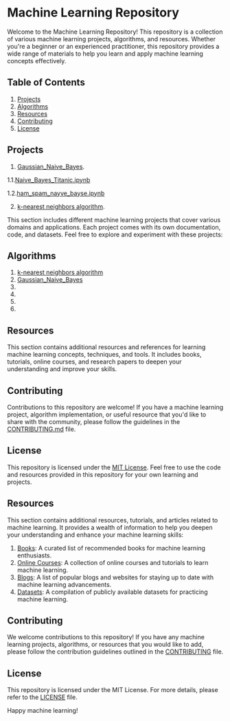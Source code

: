 # Machine Learning Repository

Welcome to the Machine Learning Repository! This repository is a collection of various machine learning projects, algorithms, and resources. Whether you're a beginner or an experienced practitioner, this repository provides a wide range of materials to help you learn and apply machine learning concepts effectively.

## Table of Contents

1. [Projects](#projects)
2. [Algorithms](#algorithms)
3. [Resources](#resources)
4. [Contributing](#contributing)
5. [License](#license)

## Projects
1. [ Gaussian_Naive_Bayes](https://github.com/Afsharimahdi/machine_learning/blob/master/NB_from_the_scratch_and_sklearn_library.ipynb).

1.1.[Naive_Bayes_Titanic.ipynb](https://github.com/Afsharimahdi/machine_learning/blob/master/Naive_Bayes_Titanic.ipynb)

1.2.[ham_spam_nayve_bayse.ipynb](https://github.com/Afsharimahdi/machine_learning/blob/master/ham_spam_nayve_bayse.ipynb)

2. [k-nearest neighbors algorithm](https://github.com/Afsharimahdi/machine_learning/blob/master/knn.ipynb).


This section includes different machine learning projects that cover various domains and applications. Each project comes with its own documentation, code, and datasets. Feel free to explore and experiment with these projects:
<!-- Add project links here -->

## Algorithms


1. [k-nearest neighbors algorithm](https://github.com/Afsharimahdi/machine_learning/blob/master/knn.ipynb)
2. [ Gaussian_Naive_Bayes](https://github.com/Afsharimahdi/machine_learning/blob/master/Gaussian%20Naive%20Bayes.md)
3. []()
4. []()
5. []()
6. []()

<!-- Add more algorithms here -->

## Resources

This section contains additional resources and references for learning machine learning concepts, techniques, and tools. It includes books, tutorials, online courses, and research papers to deepen your understanding and improve your skills.

<!-- Add resource links here -->

## Contributing

Contributions to this repository are welcome! If you have a machine learning project, algorithm implementation, or useful resource that you'd like to share with the community, please follow the guidelines in the [CONTRIBUTING.md](./CONTRIBUTING.md) file.

## License

This repository is licensed under the [MIT License](./LICENSE). Feel free to use the code and resources provided in this repository for your own learning and projects.


## Resources

This section contains additional resources, tutorials, and articles related to machine learning. It provides a wealth of information to help you deepen your understanding and enhance your machine learning skills:

1. [Books](./resources/books.md): A curated list of recommended books for machine learning enthusiasts.
2. [Online Courses](./resources/online-courses.md): A collection of online courses and tutorials to learn machine learning.
3. [Blogs](./resources/blogs.md): A list of popular blogs and websites for staying up to date with machine learning advancements.
4. [Datasets](./resources/datasets.md): A compilation of publicly available datasets for practicing machine learning.

## Contributing

We welcome contributions to this repository! If you have any machine learning projects, algorithms, or resources that you would like to add, please follow the contribution guidelines outlined in the [CONTRIBUTING](./CONTRIBUTING.md) file.

## License

This repository is licensed under the MIT License. For more details, please refer to the [LICENSE](./LICENSE) file.

Happy machine learning!

